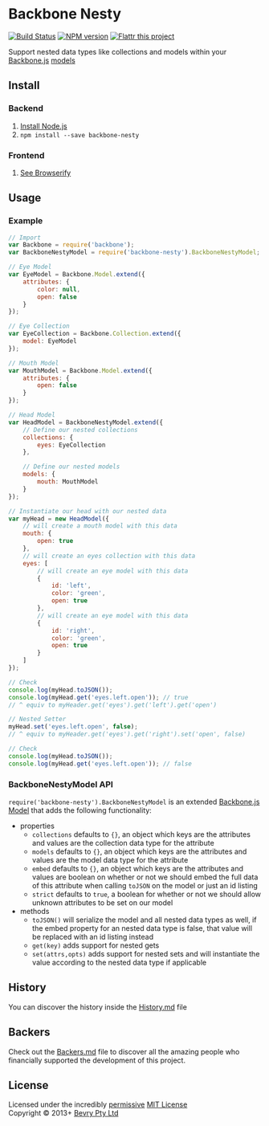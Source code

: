 # Backbone Nesty

[![Build Status](https://secure.travis-ci.org/bevry/backbone-nesty.png?branch=master)](http://travis-ci.org/bevry/backbone-nesty)
[![NPM version](https://badge.fury.io/js/backbone-nesty.png)](https://npmjs.org/package/backbone-nesty)
[![Flattr this project](http://api.flattr.com/button/flattr-badge-large.png)](http://flattr.com/thing/344188/balupton-on-Flattr)

Support nested data types like collections and models within your [Backbone.js](http://backbonejs.org/) [models](http://backbonejs.org/#Model)



## Install

### Backend

1. [Install Node.js](http://bevry.me/node/install)
2. `npm install --save backbone-nesty`

### Frontend

1. [See Browserify](http://browserify.org/)



## Usage

### Example

``` javascript
// Import
var Backbone = require('backbone');
var BackboneNestyModel = require('backbone-nesty').BackboneNestyModel;

// Eye Model
var EyeModel = Backbone.Model.extend({
	attributes: {
		color: null,
		open: false
	}
});

// Eye Collection
var EyeCollection = Backbone.Collection.extend({
	model: EyeModel
});

// Mouth Model
var MouthModel = Backbone.Model.extend({
	attributes: {
		open: false
	}
});

// Head Model
var HeadModel = BackboneNestyModel.extend({
	// Define our nested collections
	collections: {
		eyes: EyeCollection
	},

	// Define our nested models
	models: {
		mouth: MouthModel
	}
});

// Instantiate our head with our nested data
var myHead = new HeadModel({
	// will create a mouth model with this data
	mouth: {
		open: true
	},
	// will create an eyes collection with this data
	eyes: [
		// will create an eye model with this data
		{
			id: 'left',
			color: 'green',
			open: true
		},
		// will create an eye model with this data
		{
			id: 'right',
			color: 'green',
			open: true
		}
	]
});

// Check
console.log(myHead.toJSON());
console.log(myHead.get('eyes.left.open')); // true
// ^ equiv to myHeader.get('eyes').get('left').get('open')

// Nested Setter
myHead.set('eyes.left.open', false);
// ^ equiv to myHeader.get('eyes').get('right').set('open', false)

// Check
console.log(myHead.toJSON());
console.log(myHead.get('eyes.left.open')); // false
```

### BackboneNestyModel API

`require('backbone-nesty').BackboneNestyModel` is an extended [Backbone.js](http://backbonejs.org/) [Model](http://backbonejs.org/#Model) that adds the following functionality:

- properties
	- `collections` defaults to `{}`, an object which keys are the attributes and values are the collection data type for the attribute
	- `models` defaults to `{}`, an object which keys are the attributes and values are the model data type for the attribute
	- `embed` defaults to `{}`, an object which keys are the attributes and values are boolean on whether or not we should embed the full data of this attribute when calling `toJSON` on the model or just an id listing
	- `strict` defaults to `true`, a boolean for whether or not we should allow unknown attributes to be set on our model
- methods
	- `toJSON()` will serialize the model and all nested data types as well, if the embed property for an nested data type is false, that value will be replaced with an id listing instead
	- `get(key)` adds support for nested gets
	- `set(attrs,opts)` adds support for nested sets and will instantiate the value according to the nested data type if applicable


## History
You can discover the history inside the [History.md](https://github.com/bevry/backbone-nesty/blob/master/History.md#files) file


## Backers
Check out the [Backers.md](https://github.com/bevry/backbone-nesty/blob/master/Backers.md#files) file to discover all the amazing people who financially supported the development of this project.


## License
Licensed under the incredibly [permissive](http://en.wikipedia.org/wiki/Permissive_free_software_licence) [MIT License](http://creativecommons.org/licenses/MIT/)
<br/>Copyright © 2013+ [Bevry Pty Ltd](http://bevry.me)
